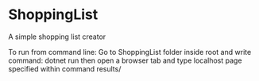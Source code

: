 # ShoppingList
A simple shopping list creator


To run from command line:
Go to ShoppingList folder inside root and write command: dotnet run
then open a browser tab and type localhost page specified within command results/
